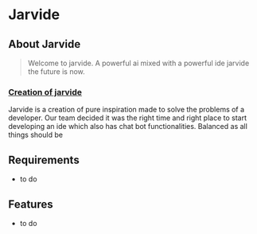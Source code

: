 # Jarvide

## About Jarvide
> Welcome to jarvide. A powerful ai mixed with a powerful ide jarvide the future is now.
<div>
<u>
<h3>  Creation of jarvide </h3>
</u>
<p> Jarvide is a creation of pure inspiration made to solve the problems of a developer. Our team decided it was the right time and right place to start developing an ide which also has chat bot functionalities. Balanced as all things should be </p>
</div>

## Requirements
- to do

## Features
- to do

